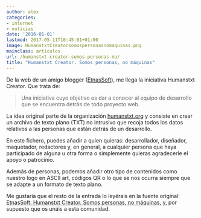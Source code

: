 ```yaml
---
author: alex
categories:
- internet
- noticias
date: '2016-01-01'
lastmod: 2017-05-11T10:45:01+01:00
image: HumanstxtCreatorsomospersonasnomaquinas.png
mainclass: articulos
url: /humanstxt-creator-somos-personas-no/
title: "Humanstxt Creator. Somos personas, no máquinas"
---
```


<figure>
    <amp-img sizes="(min-width: 351px) 351px, 100vw" on="tap:lightbox1" role="button" tabindex="0" layout="responsive" src="/img/HumanstxtCreatorsomospersonasnomaquinas.png" alt="Humanstxt Creator. Somos personas, no máquinas" title="Humanstxt Creator. Somos personas, no máquinas" width="351" height="101"></amp-img>
</figure>

De la web de un amigo blogger ([EtnasSoft][1]), me llega la iniciativa Humanstxt Creator. Que trata de:

<!--more--><!--ad-->

> Una iniciativa cuyo objetivo es dar a conocer al equipo de desarrollo que se encuentra detrás de todo proyecto web.

La idea original parte de la organización [humanstxt.org](http://humanstxt.org/ES "Web oficial de Humans.txt") y consiste en crear un archivo de texto plano (TXT) no intrusivo que recoja todos los datos relativos a las personas que están detrás de un desarrollo.

En este fichero, puedes añadir a quien quieras: desarrollador, diseñador, maquetador, redactores y, en general, a cualquier persona que haya participado de alguna u otra forma o simplemente quieras agradecerle el apoyo o patrocinio.

Además de personas, podemos añadir otro tipo de contenidos como nuestro logo en ASCII art, códigos QR o lo que se nos ocurra siempre que se adapte a un formato de texto plano.

Me gustaría que el resto de la entrada lo leyérais en la fuente original: [EtnasSoft: Humanstxt Creator. Somos personas, no máquinas][2], y, por supuesto que os unáis a esta comunidad.


 [1]: http://www.etnassoft.com
 [2]: http://www.etnassoft.com/2011/04/29/humanstxt-creator/
